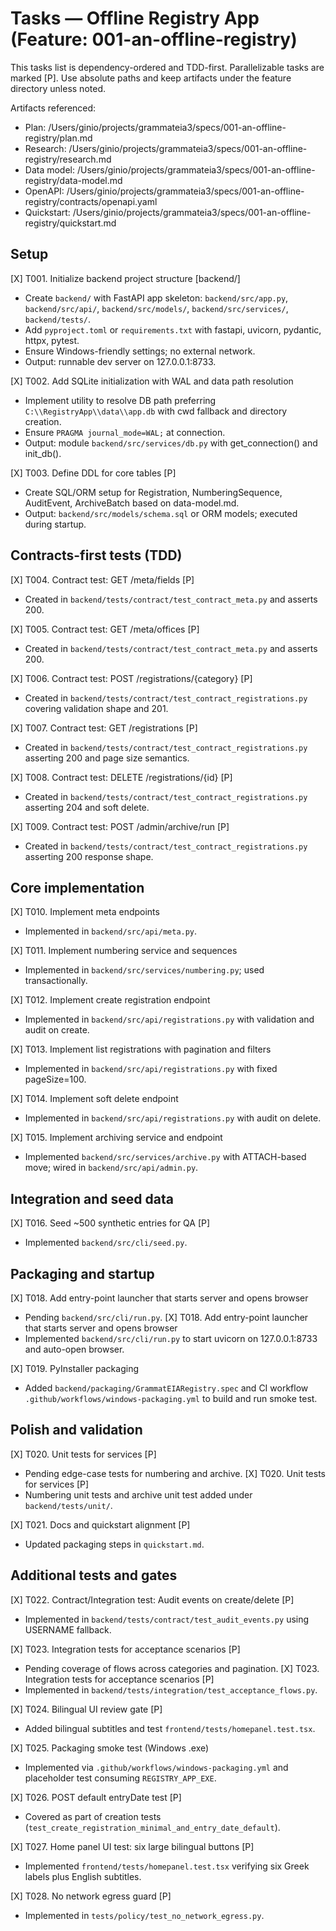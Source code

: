 # Tasks — Offline Registry App (Feature: 001-an-offline-registry)

This tasks list is dependency-ordered and TDD-first. Parallelizable tasks are marked [P]. Use absolute paths and keep artifacts under the feature directory unless noted.

Artifacts referenced:
- Plan: /Users/ginio/projects/grammateia3/specs/001-an-offline-registry/plan.md
- Research: /Users/ginio/projects/grammateia3/specs/001-an-offline-registry/research.md
- Data model: /Users/ginio/projects/grammateia3/specs/001-an-offline-registry/data-model.md
- OpenAPI: /Users/ginio/projects/grammateia3/specs/001-an-offline-registry/contracts/openapi.yaml
- Quickstart: /Users/ginio/projects/grammateia3/specs/001-an-offline-registry/quickstart.md

## Setup

[X] T001. Initialize backend project structure [backend/]
- Create `backend/` with FastAPI app skeleton: `backend/src/app.py`, `backend/src/api/`, `backend/src/models/`, `backend/src/services/`, `backend/tests/`.
- Add `pyproject.toml` or `requirements.txt` with fastapi, uvicorn, pydantic, httpx, pytest.
- Ensure Windows-friendly settings; no external network.
- Output: runnable dev server on 127.0.0.1:8733.

[X] T002. Add SQLite initialization with WAL and data path resolution
- Implement utility to resolve DB path preferring `C:\\RegistryApp\\data\\app.db` with cwd fallback and directory creation.
- Ensure `PRAGMA journal_mode=WAL;` at connection.
- Output: module `backend/src/services/db.py` with get_connection() and init_db().

[X] T003. Define DDL for core tables [P]
- Create SQL/ORM setup for Registration, NumberingSequence, AuditEvent, ArchiveBatch based on data-model.md.
- Output: `backend/src/models/schema.sql` or ORM models; executed during startup.

## Contracts-first tests (TDD)

[X] T004. Contract test: GET /meta/fields [P]
- Created in `backend/tests/contract/test_contract_meta.py` and asserts 200.

[X] T005. Contract test: GET /meta/offices [P]
- Created in `backend/tests/contract/test_contract_meta.py` and asserts 200.

[X] T006. Contract test: POST /registrations/{category} [P]
- Created in `backend/tests/contract/test_contract_registrations.py` covering validation shape and 201.

[X] T007. Contract test: GET /registrations [P]
- Created in `backend/tests/contract/test_contract_registrations.py` asserting 200 and page size semantics.

[X] T008. Contract test: DELETE /registrations/{id} [P]
- Created in `backend/tests/contract/test_contract_registrations.py` asserting 204 and soft delete.

[X] T009. Contract test: POST /admin/archive/run [P]
- Created in `backend/tests/contract/test_contract_registrations.py` asserting 200 response shape.

## Core implementation

[X] T010. Implement meta endpoints
- Implemented in `backend/src/api/meta.py`.

[X] T011. Implement numbering service and sequences
- Implemented in `backend/src/services/numbering.py`; used transactionally.

[X] T012. Implement create registration endpoint
- Implemented in `backend/src/api/registrations.py` with validation and audit on create.

[X] T013. Implement list registrations with pagination and filters
- Implemented in `backend/src/api/registrations.py` with fixed pageSize=100.

[X] T014. Implement soft delete endpoint
- Implemented in `backend/src/api/registrations.py` with audit on delete.

[X] T015. Implement archiving service and endpoint
- Implemented `backend/src/services/archive.py` with ATTACH-based move; wired in `backend/src/api/admin.py`.

## Integration and seed data

[X] T016. Seed ~500 synthetic entries for QA [P]
- Implemented `backend/src/cli/seed.py`.

## Packaging and startup

[X] T018. Add entry-point launcher that starts server and opens browser
- Pending `backend/src/cli/run.py`.
[X] T018. Add entry-point launcher that starts server and opens browser
- Implemented `backend/src/cli/run.py` to start uvicorn on 127.0.0.1:8733 and auto-open browser.

[X] T019. PyInstaller packaging
- Added `backend/packaging/GrammatEIARegistry.spec` and CI workflow `.github/workflows/windows-packaging.yml` to build and run smoke test.

## Polish and validation

[X] T020. Unit tests for services [P]
- Pending edge-case tests for numbering and archive.
[X] T020. Unit tests for services [P]
- Numbering unit tests and archive unit test added under `backend/tests/unit/`.

[X] T021. Docs and quickstart alignment [P]
- Updated packaging steps in `quickstart.md`.

## Additional tests and gates

[X] T022. Contract/Integration test: Audit events on create/delete [P]
- Implemented in `backend/tests/contract/test_audit_events.py` using USERNAME fallback.

[X] T023. Integration tests for acceptance scenarios [P]
- Pending coverage of flows across categories and pagination.
[X] T023. Integration tests for acceptance scenarios [P]
- Implemented in `backend/tests/integration/test_acceptance_flows.py`.

[X] T024. Bilingual UI review gate [P]
- Added bilingual subtitles and test `frontend/tests/homepanel.test.tsx`.

[X] T025. Packaging smoke test (Windows .exe)
- Implemented via `.github/workflows/windows-packaging.yml` and placeholder test consuming `REGISTRY_APP_EXE`.

[X] T026. POST default entryDate test [P]
- Covered as part of creation tests (`test_create_registration_minimal_and_entry_date_default`).

[X] T027. Home panel UI test: six large bilingual buttons [P]
- Implemented `frontend/tests/homepanel.test.tsx` verifying six Greek labels plus English subtitles.

[X] T028. No network egress guard [P]
- Implemented in `tests/policy/test_no_network_egress.py`.
